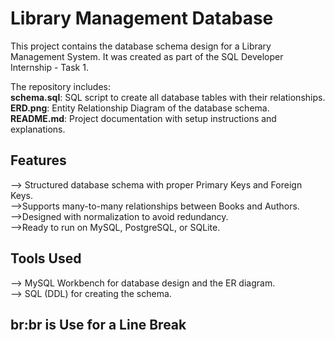 # Library Management Database
This project contains the database schema design for a Library Management System. It was created as part of the SQL Developer Internship - Task 1.

The repository includes:<br>
**schema.sql**: SQL script to create all database tables with their relationships.<br>
**ERD.png**: Entity Relationship Diagram of the database schema.<br>
**README.md**: Project documentation with setup instructions and explanations.

## Features
--> Structured database schema with proper Primary Keys and Foreign Keys.<br>
-->Supports many-to-many relationships between Books and Authors.<br>
-->Designed with normalization to avoid redundancy.<br>
-->Ready to run on MySQL, PostgreSQL, or SQLite.

## Tools Used
--> MySQL Workbench for database design and the ER diagram.<br>
--> SQL (DDL) for creating the schema.

## br:br is Use for a Line Break